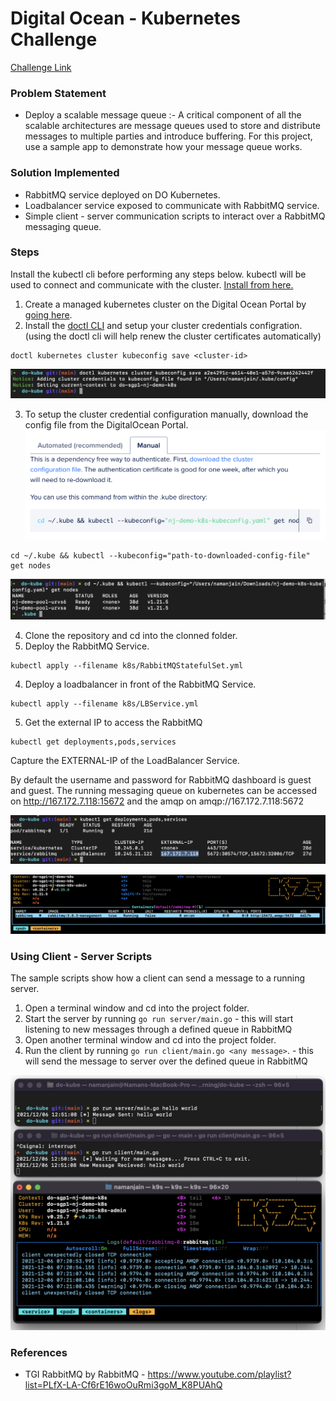 # Digital Ocean - Kubernetes Challenge

[Challenge Link](https://www.digitalocean.com/community/pages/kubernetes-challenge)

### Problem Statement

- Deploy a scalable message queue :- A critical component of all the scalable architectures are message queues used to store and distribute messages to multiple parties and introduce buffering. For this project, use a sample app to demonstrate how your message queue works. 

### Solution Implemented 

- RabbitMQ service deployed on DO Kubernetes.
- Loadbalancer service exposed to communicate with RabbitMQ service.
- Simple client - server communication scripts to interact over a RabbitMQ messaging queue.

### Steps 

Install the kubectl cli before performing any steps below. kubectl will be used to connect and communicate with the cluster. [Install from here.](https://kubernetes.io/docs/tasks/tools/)

1. Create a managed kubernetes cluster on the Digital Ocean Portal by [going here](https://cloud.digitalocean.com/kubernetes/clusters/new).
2. Install the [doctl CLI](https://docs.digitalocean.com/reference/doctl/how-to/install/) and setup your cluster credentials configration. (using the doctl cli will help renew the cluster certificates automatically)
```
doctl kubernetes cluster kubeconfig save <cluster-id>
```
![](images/doctl_cmd.png)

3. To setup the cluster credential configuration manually, download the config file from the DigitalOcean Portal.
![](images/do_portal.png)
```
cd ~/.kube && kubectl --kubeconfig="path-to-downloaded-config-file" get nodes
```
![](images/kube_cmd.png)

4. Clone the repository and cd into the clonned folder.
5. Deploy the RabbitMQ Service.
```
kubectl apply --filename k8s/RabbitMQStatefulSet.yml
```
4. Deploy a loadbalancer in front of the RabbitMQ Service.
```
kubectl apply --filename k8s/LBService.yml
```
5. Get the external IP to access the RabbitMQ
```
kubectl get deployments,pods,services
```

Capture the EXTERNAL-IP of the LoadBalancer Service.

By default the username and password for RabbitMQ dashboard is guest and guest.
The running messaging queue on kubernetes can be accessed on http://167.172.7.118:15672 and the amqp on amqp://167.172.7.118:5672

![KUBECTL GET](images/kubectl_get.png)

![RabbitMQ Pod](images/rabbitmq_pod.png)


### Using Client - Server Scripts
The sample scripts show how a client can send a message to a running server.
1. Open a terminal window and cd into the project folder.
2. Start the server by running `go run server/main.go` - this will start listening to new messages through a defined queue in RabbitMQ
3. Open another terminal window and cd into the project folder. 
4. Run the client by running `go run client/main.go <any message>`. - this will send the message to server over the defined queue in RabbitMQ

![RabbitMQ Client Server](images/rabbit_server_client.png)

### References 
- TGI RabbitMQ by RabbitMQ - https://www.youtube.com/playlist?list=PLfX-LA-Cf6rE16woOuRmi3goM_K8PUAhQ